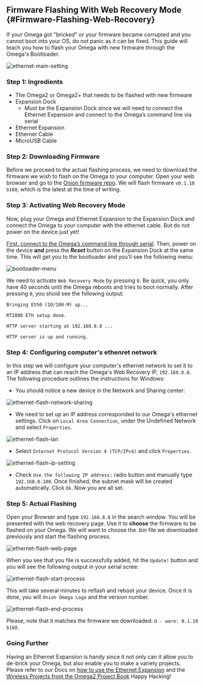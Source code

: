 ## Firmware Flashing With Web Recovery Mode {#Firmware-Flashing-Web-Recovery}

If your Omega got "bricked" or your firmware became corrupted and you cannot boot into your OS, do not panic as it can be fixed. This guide will teach you how to flash your Omega with new firmware through the Omega's Bootloader.

![ethernet-main-setting](https://raw.githubusercontent.com/OnionIoT/Onion-Docs/master/Omega2/Documentation/Doing-Stuff/img/ethernet-flash-main-setting.JPG)

### Step 1: Ingredients

* The Omega2 or Omega2+ that needs to be flashed with new firmware
* Expansion Dock
	* Must be the Expansion Dock since we will need to connect the Ethernet Expansion and connect to the Omega’s command line via serial
* Ethernet Expansion
* Ethernet Cable
* MicroUSB Cable

### Step 2: Downloading Firmware

Before we proceed to the actual flashing process, we need to download the firmware we wish to flash on the Omega to your computer. Open your web browser and go to the [Onion firmware repo](http://repo.onion.io/omega2/images/). We will flash firmware `v0.1.10 b160`, which is the latest at the time of writing.

### Step 3: Activating Web Recovery Mode

Now, plug your Omega and Ethernet Expansion to the Expansion Dock and connect the Omega to your computer with the ethernet cable. But do not power on the device just yet!

[First, connect to the Omega’s command line through serial](https://docs.onion.io/omega2-docs/connecting-to-the-omega-terminal.html#connecting-to-ssh-windows). Then, power on the device **and** press the **_Reset_** button on the Expansion Dock at the same time.  This will get you to the bootloader and you’ll see the following menu: 

![bootloader-menu](https://raw.githubusercontent.com/OnionIoT/Onion-Docs/master/Omega2/Documentation/Doing-Stuff/img/bootloader-menu.PNG)

We need to activate `Web Recovery Mode` by pressing `0`. Be quick, you only have 40 seconds until the Omega reboots and tries to boot normally. After pressing `0`, you shoid see the following output:
```
Bringing Eth0 (10/100-M) up...

RT2880 ETH setup done.

HTTP server starting at 192.168.8.8 ...

HTTP server is up and running.
```

### Step 4: Configuring computer's ethenret network

In this step we will configure your computer's ethernet network to set it to an IP address that can reach the Omega's Web Recovery IP, `192.168.8.8`. The following procedure outlines the instructions for Windows:

* You should notice a new device in the Network and Sharing center:

![ethernet-flash-network-sharing](https://raw.githubusercontent.com/OnionIoT/Onion-Docs/master/Omega2/Documentation/Doing-Stuff/img/ethernet-flash-network-sharing.png)

* We need to set up an IP address corresponded to our Omega's ethernet settings. Click on `Local Area Connection`, under the Undefined Network and select `Properties`.

![ethernet-flash-lan](https://raw.githubusercontent.com/OnionIoT/Onion-Docs/master/Omega2/Documentation/Doing-Stuff/img/ethernet-flash-lan.png)

* Select `Internet Protocol Version 4 (TCP/IPv4)` and click `Properties`.

![ethernet-flash-ip-setting](https://raw.githubusercontent.com/OnionIoT/Onion-Docs/master/Omega2/Documentation/Doing-Stuff/img/ethernet-flash-ip-setting.png)

* Check `Use the following IP address:` radio button and manually type `192.168.8.100`. Once finished, the subnet mask will be created automatically. Click `Ok`. Now you are all set.

### Step 5: Actual Flashing

Open your Browser and type `192.168.8.8` in the search window. You will be presented with the web recovery page. Use it to **choose** the firmware to be flashed on your Omega. We will want to choose the .bin file we downloaded previously and start the flashing process. 

![ethernet-flash-web-page](https://raw.githubusercontent.com/OnionIoT/Onion-Docs/master/Omega2/Documentation/Doing-Stuff/img/ethernet-flash-web-page.png)

When you see that you file is successfully added, hit the `Update!` button and you will see the following output in your serial scree:

![ethernet-flash-start-process](https://raw.githubusercontent.com/OnionIoT/Onion-Docs/master/Omega2/Documentation/Doing-Stuff/img/ethernet-flash-start-process.png)

This will take several minutes to reflash and reboot your device. Once it is done, you will `Onion Omega Logo` and the version number.

![ethernet-flash-end-process](https://raw.githubusercontent.com/OnionIoT/Onion-Docs/master/Omega2/Documentation/Doing-Stuff/img/ethernet-flash-end-process.png)

Please, note that it matches the firmware we downloaded: `Ω - ware: 0.1.10 b160`. 

### Going Further

Having an Ethernet Expansion is handy since it not only can it allow you to de-brick your Omega, but also enable you to make a variety projects. Please refer to our Docs on [how to use the Ethernet Expansion](https://docs.onion.io/omega2-docs/using-ethernet-expansion.html#using-ethernet-expansion) and the [Wireless Projects from the Omega2 Project Book](https://docs.onion.io/omega2-project-book-vol1/wireless-projects.html)
Happy Hacking!

